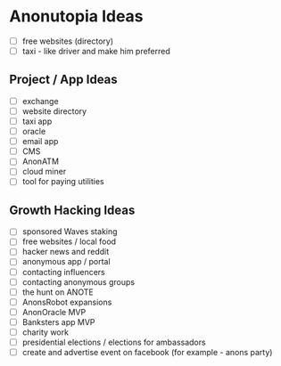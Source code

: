 # Anonutopia Ideas

- [ ] free websites (directory)
- [ ] taxi - like driver and make him preferred

## Project / App Ideas

- [ ] exchange
- [ ] website directory
- [ ] taxi app
- [ ] oracle
- [ ] email app
- [ ] CMS
- [ ] AnonATM
- [ ] cloud miner
- [ ] tool for paying utilities

## Growth Hacking Ideas

- [ ] sponsored Waves staking
- [ ] free websites / local food
- [ ] hacker news and reddit
- [ ] anonymous app / portal
- [ ] contacting influencers
- [ ] contacting anonymous groups
- [ ] the hunt on ANOTE
- [ ] AnonsRobot expansions
- [ ] AnonOracle MVP
- [ ] Banksters app MVP
- [ ] charity work
- [ ] presidential elections / elections for ambassadors
- [ ] create and advertise event on facebook (for example - anons party)
